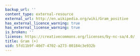 ```yaml
---
backup_url: ''
content_type: external-resource
external_url: http://en.wikipedia.org/wiki/Gram_positive
has_external_licence_warning: true
has_external_license_warning: true
is_broken: ''
license: https://creativecommons.org/licenses/by-nc-sa/4.0/
title: Gram (+)
uid: 5fd11b9f-40d7-4702-a273-80184c3e932b
---
```

